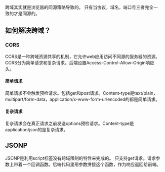 跨域其实就是浏览器的同源策略导致的。
只有当协议，域名，端口号三者完全一致的才是同源的。
## 如何解决跨域？
### CORS
CORS是一种跨域资源共享的机制，它允许web应用访问不同源的服务器的资源。CORS分为简单请求和复杂请求。后端设置Access-Control-Allow-Origin响应头。
#### 简单请求
简单请求不会触发预检请求。包括get和post请求。Content-type是text/plain，multipart/form-data，application/x-www-form-urlencoded的都是简单请求。
#### 复杂请求
复杂请求会在真正请求之前发送options预检请求。Content-type是application/json的是复杂请求。
## JSONP
JSONP是利用script标签没有跨域限制的特性来完成的。
只支持get请求。请求参数上带着一个回调函数。后端代码里用参数拼接这个函数，作为响应返回给前端。
